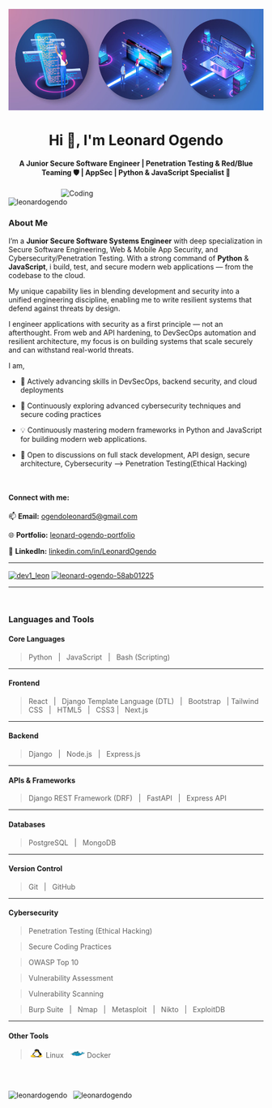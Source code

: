 <p>
  <img src="https://github.com/LeonardOgendo/LeonardOgendo/blob/main/Readme.jpg" alt="Banner Image" width="100%" height="200"/>
</p>
<h1 align="center">Hi 👋, I'm Leonard Ogendo</h1>
<h4 align="center">A Junior Secure Software Engineer | Penetration Testing & Red/Blue Teaming 🛡️ | AppSec | Python & JavaScript Specialist 🎯 </h4>
<img align="right" alt="Coding"  width="400" src="https://img.freepik.com/free-photo/3d-rendering-kid-playing-digital-game_23-2150898496.jpg?t=st=1718690730~exp=1718694330~hmac=c8a364819a34c670afddfba45896c0e4f2cae930d8b897d57653e8e18ef843e5&w=740">
<p align="left"> <img src="https://komarev.com/ghpvc/?username=leonardogendo&label=Profile%20views&color=0e75b6&style=flat" alt="leonardogendo" /> </p>


### About Me

I’m a **Junior Secure Software Systems Engineer** with deep specialization in Secure Software Engineering, Web & Mobile App Security, and Cybersecurity/Penetration Testing. With a strong command of **Python** & **JavaScript**, i build, test, and secure modern web applications — from the codebase to the cloud. 

My unique capability lies in blending development and security into a unified engineering discipline, enabling me to write resilient systems that defend against threats by design.

I engineer applications with security as a first principle — not an afterthought. From web and API hardening, to DevSecOps automation and resilient architecture, my focus is on building systems that scale securely and can withstand real-world threats.

I am, 

- 🔭 Actively advancing skills in DevSecOps, backend security, and cloud deployments

- 🌱 Continuously exploring advanced cybersecurity techniques and secure coding practices

- 💡 Continuously mastering modern frameworks in Python and JavaScript for building modern web applications. 

- 💬 Open to discussions on full stack development, API design, secure architecture, Cybersecurity --> Penetration Testing(Ethical Hacking)

<br>

<h4 align="left">Connect with me:</h4>

📫 **Email:** ogendoleonard5@gmail.com 

🌐 **Portfolio:** [leonard-ogendo-portfolio](https://leonard-ogendo-portfolio.vercel.app)  

💼 **LinkedIn:** [linkedin.com/in/LeonardOgendo](https://linkedin.com/in/leonard-ogendo-58ab01225)

---

<p align="left">
<a href="https://twitter.com/dev1_leon" target="blank"><img align="center" src="https://raw.githubusercontent.com/rahuldkjain/github-profile-readme-generator/master/src/images/icons/Social/twitter.svg" alt="dev1_leon" height="30" width="40" /></a>
<a href="https://linkedin.com/in/leonard-ogendo-58ab01225" target="blank"><img align="center" src="https://raw.githubusercontent.com/rahuldkjain/github-profile-readme-generator/master/src/images/icons/Social/linked-in-alt.svg" alt="leonard-ogendo-58ab01225" height="30" width="40" /></a>
</p>

---

<br>

### Languages and Tools

<h4>Core Languages</h4>

> Python &nbsp; | &nbsp; JavaScript &nbsp; | &nbsp; Bash (Scripting)

---

<h4>Frontend</h4>

> React &nbsp; | &nbsp; Django Template Language (DTL) &nbsp; | &nbsp; Bootstrap &nbsp; | Tailwind CSS &nbsp; | &nbsp; HTML5 &nbsp; | &nbsp; CSS3 | &nbsp; Next.js 

---

<h4>Backend</h4>  

> Django &nbsp; | &nbsp; Node.js &nbsp; | &nbsp; Express.js &nbsp; 

---

<h4>APIs & Frameworks</h4>

> Django REST Framework (DRF) &nbsp; | &nbsp; FastAPI &nbsp; | &nbsp; Express API

---

<h4>Databases</h4>

> PostgreSQL &nbsp; | &nbsp; MongoDB

---

<h4>Version Control</h4>  

> Git &nbsp; | &nbsp; GitHub

---

<h4>Cybersecurity</h4> 

> Penetration Testing (Ethical Hacking)

> Secure Coding Practices

> OWASP Top 10

> Vulnerability Assessment

> Vulnerability Scanning 

> Burp Suite &nbsp; | &nbsp; Nmap &nbsp; | &nbsp; Metasploit &nbsp; | &nbsp; Nikto &nbsp; | &nbsp; ExploitDB

---

<h4>Other Tools</h4>

> <p align="left">
> <img src="https://raw.githubusercontent.com/devicons/devicon/master/icons/linux/linux-original.svg" alt="Linux" width="30" height="17"/> Linux &nbsp;
>  <img src="https://raw.githubusercontent.com/devicons/devicon/master/icons/docker/docker-original.svg" alt="Docker" width="30" height="17"/> Docker &nbsp;
> </p>

<br>
<br>


<p align="left">
    <img src="https://github-readme-stats.vercel.app/api/top-langs?username=leonardogendo&show_icons=true&locale=en&layout=compact" alt="leonardogendo" height="175" />
  &nbsp;
    <img src="https://github-readme-stats.vercel.app/api?username=leonardogendo&show_icons=true&locale=en" alt="leonardogendo" height="175" />
</p>


